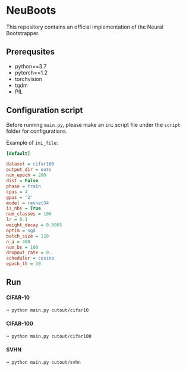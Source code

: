 # NeuBoots

This repository contains an official implementation of the Neural Bootstrapper.

## Prerequsites

- python==3.7
- pytorch==1.2
- torchvision
- tqdm
- PIL

## Configuration script

Before running `main.py`, please make an `ini` script file under the `script` folder for configurations. 
<!-- For detail config, refer to `script/example.ini`. -->
Example of `ini_file`:

```ini
[default]

dataset = cifar100
output_dir = outs
num_epoch = 200
dist = False
phase = train
cpus = 4
gpus = '2'
model = resnet34
is_nbs = True
num_classes = 100
lr = 0.1
weight_decay = 0.0005
optim = sgd
batch_size = 128
n_a = 400
num_bs = 100
dropout_rate = 0.
scheduler = cosine
epoch_th = 30
```

## Run
#### CIFAR-10
```sh
➜ python main.py cutout/cifar10
```
#### CIFAR-100
```sh
➜ python main.py cutout/cifar100
```
#### SVHN
```sh
➜ python main.py cutout/svhn
```
